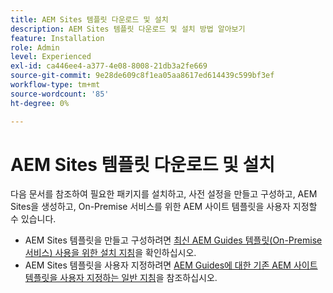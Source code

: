 ```yaml
---
title: AEM Sites 템플릿 다운로드 및 설치
description: AEM Sites 템플릿 다운로드 및 설치 방법 알아보기
feature: Installation
role: Admin
level: Experienced
exl-id: ca446ee4-a377-4e08-8008-21db3a2fe669
source-git-commit: 9e28de609c8f1ea05aa8617ed614439c599bf3ef
workflow-type: tm+mt
source-wordcount: '85'
ht-degree: 0%

---
```


# AEM Sites 템플릿 다운로드 및 설치

다음 문서를 참조하여 필요한 패키지를 설치하고, 사전 설정을 만들고 구성하고, AEM Sites을 생성하고, On-Premise 서비스를 위한 AEM 사이트 템플릿을 사용자 지정할 수 있습니다.

- AEM Sites 템플릿을 만들고 구성하려면 [최신 AEM Guides 템플릿(On-Premise 서비스) 사용을 위한 설치 지침](../knowledge-base/kb-articles/publishing/download-install-aem-sites-templates-prem-kb.md)을 확인하십시오.
- AEM Sites 템플릿을 사용자 지정하려면 [AEM Guides에 대한 기존 AEM 사이트 템플릿을 사용자 지정하는 일반 지침](../knowledge-base/kb-articles/publishing/customize-exsisting-site-template-kb.md)을 참조하십시오.

